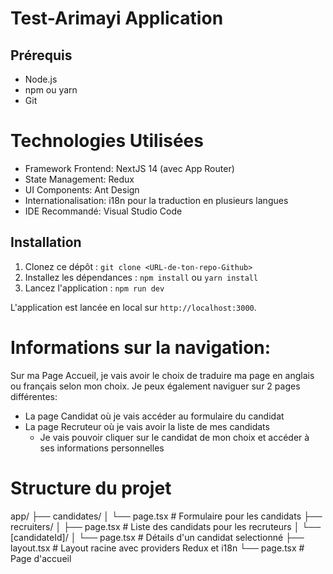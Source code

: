 # Test-Arimayi Application

## Prérequis

- Node.js
- npm ou yarn
- Git

# Technologies Utilisées

- Framework Frontend: NextJS 14 (avec App Router)
- State Management: Redux
- UI Components: Ant Design
- Internationalisation: i18n pour la traduction en plusieurs langues
- IDE Recommandé: Visual Studio Code

## Installation

1. Clonez ce dépôt : `git clone <URL-de-ton-repo-Github>`
2. Installez les dépendances : `npm install` ou `yarn install`
3. Lancez l'application : `npm run dev`

L'application est lancée en local sur `http://localhost:3000`.

# Informations sur la navigation:

Sur ma Page Accueil, je vais avoir le choix de traduire ma page en anglais ou français selon mon choix. Je peux également naviguer sur 2 pages différentes:

- La page Candidat où je vais accéder au formulaire du candidat
- La page Recruteur où je vais avoir la liste de mes candidats
  - Je vais pouvoir cliquer sur le candidat de mon choix et accéder à ses informations personnelles

# Structure du projet

app/
├── candidates/
│ └── page.tsx # Formulaire pour les candidats
├── recruiters/
│ ├── page.tsx # Liste des candidats pour les recruteurs
│ └── [candidateId]/
│ └── page.tsx # Détails d'un candidat selectionné
├── layout.tsx # Layout racine avec providers Redux et i18n
└── page.tsx # Page d'accueil
